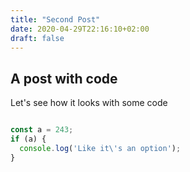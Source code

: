 ```yaml
---
title: "Second Post"
date: 2020-04-29T22:16:10+02:00
draft: false
---
```


## A post with code

Let's see how it looks with some code

```javascript

const a = 243;
if (a) {
  console.log('Like it\'s an option');
}
```
